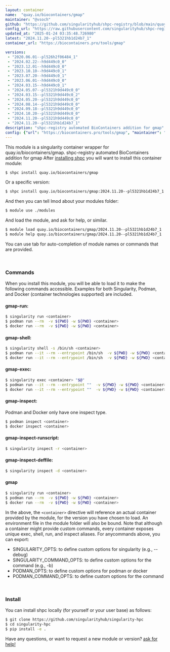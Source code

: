 ```yaml
---
layout: container
name:  "quay.io/biocontainers/gmap"
maintainer: "@vsoch"
github: "https://github.com/singularityhub/shpc-registry/blob/main/quay.io/biocontainers/gmap/container.yaml"
config_url: "https://raw.githubusercontent.com/singularityhub/shpc-registry/main/quay.io/biocontainers/gmap/container.yaml"
updated_at: "2025-01-24 03:35:48.726980"
latest: "2024.11.20--pl5321hb1d24b7_1"
container_url: "https://biocontainers.pro/tools/gmap"

versions:
 - "2020.06.01--pl526h2f06484_1"
 - "2024.02.22--h9d449c0_0"
 - "2023.12.01--h9d449c0_0"
 - "2023.10.10--h9d449c0_1"
 - "2023.07.20--h9d449c0_1"
 - "2023.06.01--h9d449c0_0"
 - "2024.03.15--h9d449c0_1"
 - "2024.05.07--pl5321h9d449c0_0"
 - "2024.03.15--pl5321h9d449c0_2"
 - "2024.05.20--pl5321h9d449c0_0"
 - "2024.08.14--pl5321h9d449c0_0"
 - "2024.09.18--pl5321h9d449c0_0"
 - "2024.10.20--pl5321h9d449c0_0"
 - "2024.11.20--pl5321h9d449c0_0"
 - "2024.11.20--pl5321hb1d24b7_1"
description: "shpc-registry automated BioContainers addition for gmap"
config: {"url": "https://biocontainers.pro/tools/gmap", "maintainer": "@vsoch", "description": "shpc-registry automated BioContainers addition for gmap", "latest": {"2024.11.20--pl5321hb1d24b7_1": "sha256:2aadbf392a86326b37565ac578a4d900e556febfad805aa253c3397d57e5922a"}, "tags": {"2020.06.01--pl526h2f06484_1": "sha256:a4cf2182c8b982aa4e8214fcbc12b5acd88c8da1e751d005a9bb14e2c13358a8", "2024.02.22--h9d449c0_0": "sha256:c148f79cb0dff711da4469e4d4ff38a17d6b8524f5fbb0a93f0cedd79f99b817", "2023.12.01--h9d449c0_0": "sha256:d026f4c247543cd25e63fb1df9f8ad59335ce0e20d15b6ca11d29e9dac6a6233", "2023.10.10--h9d449c0_1": "sha256:66b71ed998dfad8bde8a114f9023a4039b939c9ed63a15acd24f96978dc5b3df", "2023.07.20--h9d449c0_1": "sha256:23fc44e13e8fed1277a1a2014006ffd1242107f219ee439c0ef48c160be56edd", "2023.06.01--h9d449c0_0": "sha256:4d4ad32be25de4e55920d392cfd8c60f0fcba3d672ba707eece257ee85710adb", "2024.03.15--h9d449c0_1": "sha256:d235feb81700a150677cf5cd5289beaf3eb3e5827408bdb0186bb6869704f279", "2024.05.07--pl5321h9d449c0_0": "sha256:8f4b12a6f1e8d77e4c9e1dd2777157ac7ac2aecdb161feebe6f2561f778544a5", "2024.03.15--pl5321h9d449c0_2": "sha256:0a9734310933bd0361a72c41a1b34a55ea043dc91e9cad586212f7e32b816d38", "2024.05.20--pl5321h9d449c0_0": "sha256:8fb3d7ec91e57595b1f5bcfc27a2a79f602271429483c0f5112cff454ca10149", "2024.08.14--pl5321h9d449c0_0": "sha256:18efffee9f4c656d576773d82e3f5eae329293f20f5ca9a57adc57166567878d", "2024.09.18--pl5321h9d449c0_0": "sha256:9e99a5d060fd7edcaab64c86d38e993dc5340fc6599982e6037df058add2af21", "2024.10.20--pl5321h9d449c0_0": "sha256:d6745b4879638cd3e26a5d6ff131b7b2e37143342dfe7977ce83b3eb41b3e519", "2024.11.20--pl5321h9d449c0_0": "sha256:a994432e80a2dbbae300c14a2db2b033777cbe7e70be8312d37e81cb392f4a7d", "2024.11.20--pl5321hb1d24b7_1": "sha256:2aadbf392a86326b37565ac578a4d900e556febfad805aa253c3397d57e5922a"}, "docker": "quay.io/biocontainers/gmap"}
---
```


This module is a singularity container wrapper for quay.io/biocontainers/gmap.
shpc-registry automated BioContainers addition for gmap
After [installing shpc](#install) you will want to install this container module:


```bash
$ shpc install quay.io/biocontainers/gmap
```

Or a specific version:

```bash
$ shpc install quay.io/biocontainers/gmap:2024.11.20--pl5321hb1d24b7_1
```

And then you can tell lmod about your modules folder:

```bash
$ module use ./modules
```

And load the module, and ask for help, or similar.

```bash
$ module load quay.io/biocontainers/gmap/2024.11.20--pl5321hb1d24b7_1
$ module help quay.io/biocontainers/gmap/2024.11.20--pl5321hb1d24b7_1
```

You can use tab for auto-completion of module names or commands that are provided.

<br>

### Commands

When you install this module, you will be able to load it to make the following commands accessible.
Examples for both Singularity, Podman, and Docker (container technologies supported) are included.

#### gmap-run:

```bash
$ singularity run <container>
$ podman run --rm  -v ${PWD} -w ${PWD} <container>
$ docker run --rm  -v ${PWD} -w ${PWD} <container>
```

#### gmap-shell:

```bash
$ singularity shell -s /bin/sh <container>
$ podman run --it --rm --entrypoint /bin/sh  -v ${PWD} -w ${PWD} <container>
$ docker run --it --rm --entrypoint /bin/sh  -v ${PWD} -w ${PWD} <container>
```

#### gmap-exec:

```bash
$ singularity exec <container> "$@"
$ podman run --it --rm --entrypoint ""  -v ${PWD} -w ${PWD} <container> "$@"
$ docker run --it --rm --entrypoint ""  -v ${PWD} -w ${PWD} <container> "$@"
```

#### gmap-inspect:

Podman and Docker only have one inspect type.

```bash
$ podman inspect <container>
$ docker inspect <container>
```

#### gmap-inspect-runscript:

```bash
$ singularity inspect -r <container>
```

#### gmap-inspect-deffile:

```bash
$ singularity inspect -d <container>
```



#### gmap

```bash
$ singularity run <container>
$ podman run --rm  -v ${PWD} -w ${PWD} <container>
$ docker run --rm  -v ${PWD} -w ${PWD} <container>
```


In the above, the `<container>` directive will reference an actual container provided
by the module, for the version you have chosen to load. An environment file in the
module folder will also be bound. Note that although a container
might provide custom commands, every container exposes unique exec, shell, run, and
inspect aliases. For anycommands above, you can export:

 - SINGULARITY_OPTS: to define custom options for singularity (e.g., --debug)
 - SINGULARITY_COMMAND_OPTS: to define custom options for the command (e.g., -b)
 - PODMAN_OPTS: to define custom options for podman or docker
 - PODMAN_COMMAND_OPTS: to define custom options for the command

<br>

### Install

You can install shpc locally (for yourself or your user base) as follows:

```bash
$ git clone https://github.com/singularityhub/singularity-hpc
$ cd singularity-hpc
$ pip install -e .
```

Have any questions, or want to request a new module or version? [ask for help!](https://github.com/singularityhub/singularity-hpc/issues)